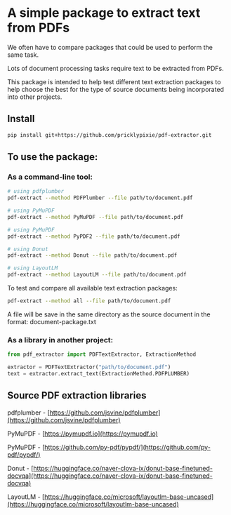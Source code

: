 # A simple package to extract text from PDFs

We often have to compare packages that could be used to perform the same task. 

Lots of document processing tasks require text to be extracted from PDFs. 

This package is intended to help test different text extraction packages to help choose the best for the type of source documents being incorporated into other projects.

## Install

```bash
pip install git+https://github.com/pricklypixie/pdf-extractor.git
```

## To use the package:

### As a command-line tool:

```bash
# using pdfplumber
pdf-extract --method PDFPlumber --file path/to/document.pdf

# using PyMuPDF
pdf-extract --method PyMuPDF --file path/to/document.pdf

# using PyMuPDF
pdf-extract --method PyPDF2 --file path/to/document.pdf

# using Donut
pdf-extract --method Donut --file path/to/document.pdf

# using LayoutLM
pdf-extract --method LayoutLM --file path/to/document.pdf
```

To test and compare all available text extraction packages:

```bash
pdf-extract --method all --file path/to/document.pdf
```

A file will be save in the same directory as the source document in the format: document-package.txt

### As a library in another project:

```python
from pdf_extractor import PDFTextExtractor, ExtractionMethod

extractor = PDFTextExtractor("path/to/document.pdf")
text = extractor.extract_text(ExtractionMethod.PDFPLUMBER)
```


## Source PDF extraction libraries

pdfplumber - [https://github.com/jsvine/pdfplumber](https://github.com/jsvine/pdfplumber)

PyMuPDF - [https://pymupdf.io](https://pymupdf.io)

PyMuPDF - [https://github.com/py-pdf/pypdf/](https://github.com/py-pdf/pypdf/)

Donut - [https://huggingface.co/naver-clova-ix/donut-base-finetuned-docvqa](https://huggingface.co/naver-clova-ix/donut-base-finetuned-docvqa)

LayoutLM - [https://huggingface.co/microsoft/layoutlm-base-uncased](https://huggingface.co/microsoft/layoutlm-base-uncased)